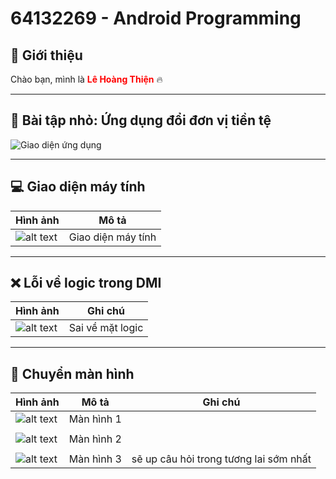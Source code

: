 # 64132269 - Android Programming  

## 🎯 Giới thiệu  
Chào bạn, mình là <span style="color: red; font-weight: bold;">Lê Hoàng Thiện</span> 🔥  


---

## 📌 Bài tập nhỏ: Ứng dụng đổi đơn vị tiền tệ  
![Giao diện ứng dụng](img/BaiTapLamThem_App_Doi_Don_vi_tien_te.png)  

---

## 💻 Giao diện máy tính  
| Hình ảnh | Mô tả |
|----------|-------|
| ![alt text](img/MayTinh.png) | Giao diện máy tính |

---

## ❌ Lỗi về logic trong DMI  
| Hình ảnh | Ghi chú |
|----------|---------|
| ![alt text](img/BMI.png) | Sai về mặt logic |

---

## 🔄 Chuyển màn hình 
| Hình ảnh | Mô tả   | Ghi chú |
|----------|---------|---------|
| ![alt text](img/hinh1.png) | Màn hình 1 |
|                                        |
| ![alt text](img/hinh2.png) | Màn hình 2 |
|                                       |
| ![alt text](img/hinh3.png) | Màn hình 3 | sẽ up câu hỏi trong tương lai sớm nhất |

